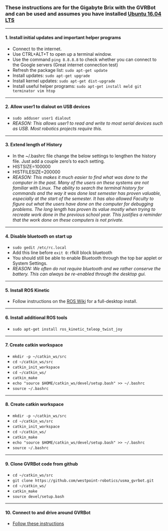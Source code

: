 ### These instructions are for the Gigabyte Brix with the GVRBot and can be used and assumes you have installed [Ubuntu 16.04 LTS](http://releases.ubuntu.com/16.04/)
----------------------------
#### 1. Install initial updates and important helper programs
- Connect to the internet.
- Use CTRL+ALT+T to open up a terminal window.
- Use the command `ping 8.8.8.8` to check whether you can connect to the Google servers (Great internet connection test)
- Refresh the package list: `sudo apt-get update`
- Install updates: `sudo apt-get upgrade`
- Install kernel updates: `sudo apt-get dist-upgrade`
- Install useful helper programs: `sudo apt-get install meld git terminator vim htop`
----------------------------
#### 2. Allow user1 to dialout on USB devices
 - `sudo adduser user1 dialout`
 - *REASON: This allows user1 to read and write to most serial devices such as USB. Most robotics projects require this.*
----------------------------
#### 3. Extend length of History
- In the ~/.bashrc file change the below settings to lengthen the history file. Just add a couple zero’s to each setting.
- HISTSIZE=100000
- HISTFILESIZE=200000
- *REASON: This makes it much easier to find what was done to the computer in the past. Many of the users on these systems are not familiar with Linux. The ability to search the terminal history for commands and the way it was done last semester has proven valuable, especially at the start of the semester. It has also allowed Faculty to figure out what the users have done on the computer for debugging problems. The long length has proven its value mostly when trying to recreate work done in the previous school year. This justifies a reminder that the work done on these computers is not private.*
----------------------------
#### 4. Disable bluetooth on start up
- `sudo gedit /etc/rc.local`
- Add this line before `exit 0`: rfkill block bluetooth
- You should still be able to enable Bluetooth through the top bar applet or System Settings.
- *REASON: We often do not require bluetooth and we rather conserve the battery. This can always be re-enabled through the desktop gui.*
----------------------------
#### 5. Install ROS Kinetic
- Follow instructions on the [ROS Wiki](http://wiki.ros.org/kinetic/Installation/Ubuntu) for a full-desktop install.
-----------------------------
#### 6. Install additional ROS tools
- `sudo apt-get install ros_kinetic_teleop_twist_joy`
-----------------------------
#### 7. Create catkin workspace
- `mkdir -p ~/catkin_ws/src`
- `cd ~/catkin_ws/src`
- `catkin_init_workspace`
- `cd ~/catkin_ws/`
- `catkin_make`
- `echo "source $HOME/catkin_ws/devel/setup.bash" >> ~/.bashrc`
- `source ~/.bashrc`
-----------------------------
#### 8. Create catkin workspace
- `mkdir -p ~/catkin_ws/src`
- `cd ~/catkin_ws/src`
- `catkin_init_workspace`
- `cd ~/catkin_ws/`
- `catkin_make`
- `echo "source $HOME/catkin_ws/devel/setup.bash" >> ~/.bashrc`
- `source ~/.bashrc`
-----------------------------
#### 9. Clone GVRBot code from github
- `cd ~/catkin_ws/src`
- `git clone https://github.com/westpoint-robotics/usma_gvrbot.git`
- `cd ~/catkin_ws/`
- `catkin_make`
- `source devel/setup.bash`
-----------------------------
#### 10. Connect to and drive around GVRBot
- [Follow these instructions](https://github.com/westpoint-robotics/usma_gvrbot/blob/master/linux_connect.md)
